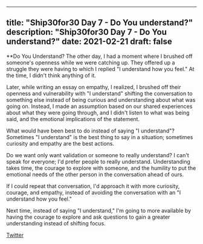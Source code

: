
---
title: "Ship30for30 Day 7 - Do You understand?"
description: "Ship30for30 Day 7 - Do You understand?"
date: 2021-02-21
draft: false
---
**Do You Understand?
The other day, I had a moment where I brushed off someone's openness while we were catching up.  They offered up a struggle they were having to which I replied "I understand how you feel."  At the time, I didn't think anything of it. 

Later, while writing an essay on empathy, I realized, I brushed off their openness and vulnerability with "I understand" shifting the conversation to something else instead of being curious and understanding about what was going on.  Instead, I made an assumption based on our shared experiences about what they were going through, and I didn't listen to what was being said, and the emotional implications of the statement.

What would have been best to do instead of saying "I understand"?  Sometimes "I understand" is the best thing to say in a situation; sometimes curiosity and empathy are the best actions.

Do we want only want validation or someone to really understand? 
I can't speak for everyone; I'd prefer people to really understand.  Understanding takes time, the courage to explore with someone, and the humility to put the emotional needs of the other person in the conversation ahead of ours.

If I could repeat that conversation, I'd approach it with more curiosity, courage, and empathy, instead of avoiding the conversation with an "I understand how you feel."  

Next time, instead of saying "I understand,"  I'm going to more available by having the courage to explore and ask questions to gain a greater understanding instead of shifting focus. 



[Twitter](https://twitter.com/hippiebikeracer/status/1363503762057347072?s=20)

